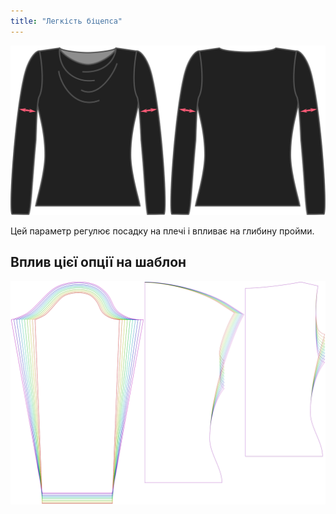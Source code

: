 ```yaml
---
title: "Легкість біцепса"
---
```


![Налаштування свободи облягання навколо біцепсів на Діані](./bicepsease.svg)

Цей параметр регулює посадку на плечі і впливає на глибину пройми.

## Вплив цієї опції на шаблон

![На цьому зображенні показано вплив цієї опції шляхом накладання декількох варіантів, які мають різне значення для цієї опції](diana_bicepsease_sample.svg "Вплив цієї опції на шаблон")
